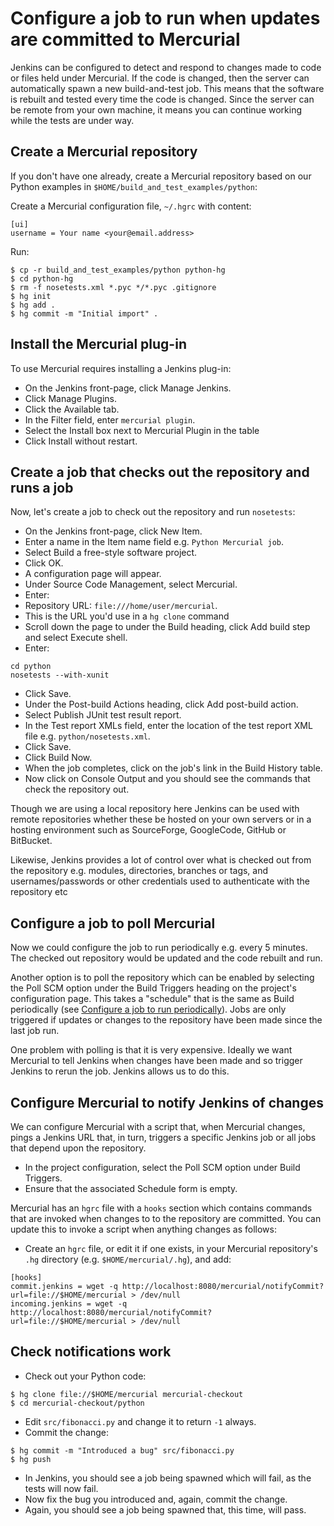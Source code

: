 Configure a job to run when updates are committed to Mercurial
==============================================================

Jenkins can be configured to detect and respond to changes made to code or files held under Mercurial. If the code is changed, then the server can automatically spawn a new build-and-test job. This means that the software is rebuilt and tested every time the code is changed. Since the server can be remote from your own machine, it means you can continue working while the tests are under way.

Create a Mercurial repository
-----------------------------

If you don't have one already, create a Mercurial repository based on our Python examples in `$HOME/build_and_test_examples/python`:

Create a Mercurial configuration file, `~/.hgrc` with content:

```
[ui]
username = Your name <your@email.address>
```

Run:

```
$ cp -r build_and_test_examples/python python-hg
$ cd python-hg
$ rm -f nosetests.xml *.pyc */*.pyc .gitignore 
$ hg init
$ hg add .
$ hg commit -m "Initial import" .
```

Install the Mercurial plug-in
-----------------------------

To use Mercurial  requires installing a Jenkins plug-in:

* On the Jenkins front-page, click Manage Jenkins.
* Click Manage Plugins.
* Click the Available tab.
* In the Filter field, enter `mercurial plugin`.
* Select the Install box next to Mercurial Plugin in the table
* Click Install without restart.

Create a job that checks out the repository and runs a job
----------------------------------------------------------

Now, let's create a job to check out the repository and run `nosetests`:

* On the Jenkins front-page, click New Item.
* Enter a name in the Item name field e.g. `Python Mercurial job`.
* Select Build a free-style software project.
* Click OK.
* A configuration page will appear.
* Under Source Code Management, select Mercurial.
* Enter:
 * Repository URL: `file:///home/user/mercurial`. 
 * This is the URL you'd use in a `hg clone` command
* Scroll down the page to under the Build heading, click Add build step and select Execute shell.
* Enter:

```
cd python
nosetests --with-xunit
```

* Click Save.
* Under the Post-build Actions heading, click Add post-build action.
* Select Publish JUnit test result report.
* In the Test report XMLs field, enter the location of the test report XML file e.g. `python/nosetests.xml`.
* Click Save.
* Click Build Now.
* When the job completes, click on the job's link in the Build History table.
* Now click on Console Output and you should see the commands that check the repository out.

Though we are using a local repository here Jenkins can be used with remote repositories whether these be hosted on your own servers or in a hosting environment such as SourceForge, GoogleCode, GitHub or BitBucket. 

Likewise, Jenkins provides a lot of control over what is checked out from the repository e.g. modules, directories, branches or tags, and usernames/passwords or other credentials used to authenticate with the repository etc

Configure a job to poll Mercurial
---------------------------------

Now we could configure the job to run periodically e.g. every 5 minutes. The checked out repository would be updated and the code rebuilt and run. 

Another option is to poll the repository which can be enabled by selecting the Poll SCM option under the Build Triggers heading on the project's configuration page. This takes a "schedule" that is the same as Build periodically (see [Configure a job to run periodically](./Periodic.md)). Jobs are only triggered if updates or changes to the repository have been made since the last job run.

One problem with polling is that it is very expensive. Ideally we want Mercurial to tell Jenkins when changes have been made and so trigger Jenkins to rerun the job. Jenkins allows us to do this.

Configure Mercurial to notify Jenkins of changes
------------------------------------------------

We can configure Mercurial with a script that, when Mercurial changes, pings a Jenkins URL that, in turn, triggers a specific Jenkins job or all jobs that depend upon the repository.

* In the project configuration, select the Poll SCM option under Build Triggers. 
* Ensure that the associated Schedule form is empty.

Mercurial has an `hgrc` file with a `hooks` section which contains commands that are invoked when changes to to the repository are committed. You can update this to invoke a script when anything changes as follows:

 * Create an `hgrc` file, or edit it if one exists, in your Mercurial repository's `.hg` directory (e.g. `$HOME/mercurial/.hg`), and add:

```
[hooks]
commit.jenkins = wget -q http://localhost:8080/mercurial/notifyCommit?url=file://$HOME/mercurial > /dev/null
incoming.jenkins = wget -q http://localhost:8080/mercurial/notifyCommit?url=file://$HOME/mercurial > /dev/null
```

Check notifications work
------------------------

* Check out your Python code:

```
$ hg clone file://$HOME/mercurial mercurial-checkout
$ cd mercurial-checkout/python
```

* Edit `src/fibonacci.py` and change it to return `-1` always.
* Commit the change:

```
$ hg commit -m "Introduced a bug" src/fibonacci.py
$ hg push 
```

* In Jenkins, you should see a job being spawned which will fail, as the tests will now fail.
* Now fix the bug you introduced and, again, commit the change.
* Again, you should see a job being spawned that, this time, will pass.
